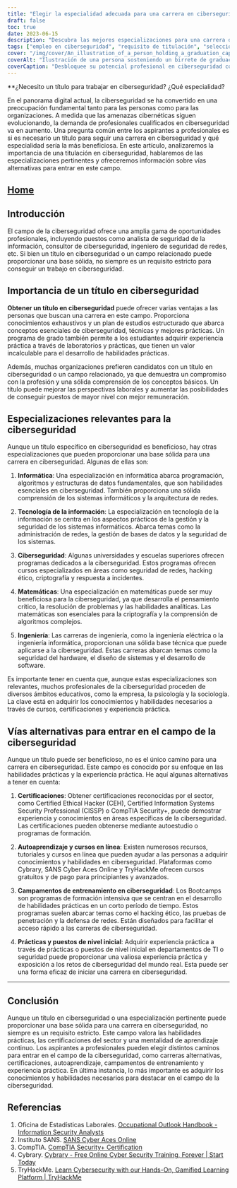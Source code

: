 ```yaml
---
title: "Elegir la especialidad adecuada para una carrera en ciberseguridad: Guía para aspirantes a profesionales"
draft: false
toc: true
date: 2023-06-15
description: "Descubra las mejores especializaciones para una carrera de éxito en ciberseguridad y aprenda a recorrer el camino para convertirse en un profesional cualificado."
tags: ["empleo en ciberseguridad", "requisito de titulación", "selección mayor", "trayectoria profesional en ciberseguridad", "seguridad de la información", "amenazas cibernéticas", "oportunidades profesionales", "desarrollo de competencias", "certificaciones sectoriales", "cursos de ciberseguridad", "opciones de autoaprendizaje", "cursos en línea", "programas de prácticas", "puestos de nivel inicial", "empleos en ciberseguridad", "educación en ciberseguridad", "orientación profesional", "itinerarios de ciberseguridad", "mejores carreras en ciberseguridad", "plan de estudios de ciberseguridad", "especialización en tecnología de la información", "especialización en informática", "matemáticas", "especialización en ingeniería", "empresa y ciberseguridad", "psicología y ciberseguridad", "sociología y ciberseguridad", "perspectivas laborales en ciberseguridad", "competencias prácticas en ciberseguridad", "aprendizaje continuo en ciberseguridad", "demanda de profesionales de la ciberseguridad"]
cover: "/img/cover/An_illustration_of_a_person_holding_a_graduation_cap_with.png"
coverAlt: "Ilustración de una persona sosteniendo un birrete de graduación con un escudo que representa la ciberseguridad, simbolizando la necesidad de educación y habilidades en el campo de la ciberseguridad. --aspecto 16:9"
coverCaption: "Desbloquee su potencial profesional en ciberseguridad con formación y habilidades."
---
```


**¿Necesito un título para trabajar en ciberseguridad? ¿Qué especialidad?

En el panorama digital actual, la ciberseguridad se ha convertido en una preocupación fundamental tanto para las personas como para las organizaciones. A medida que las amenazas cibernéticas siguen evolucionando, la demanda de profesionales cualificados en ciberseguridad va en aumento. Una pregunta común entre los aspirantes a profesionales es si es necesario un título para seguir una carrera en ciberseguridad y qué especialidad sería la más beneficiosa. En este artículo, analizaremos la importancia de una titulación en ciberseguridad, hablaremos de las especializaciones pertinentes y ofreceremos información sobre vías alternativas para entrar en este campo.

## [Home](/cyber-security-career-playbook-start/)

## Introducción

El campo de la ciberseguridad ofrece una amplia gama de oportunidades profesionales, incluyendo puestos como analista de seguridad de la información, consultor de ciberseguridad, ingeniero de seguridad de redes, etc. Si bien un título en ciberseguridad o un campo relacionado puede proporcionar una base sólida, no siempre es un requisito estricto para conseguir un trabajo en ciberseguridad.

## Importancia de un título en ciberseguridad

**Obtener un título en ciberseguridad** puede ofrecer varias ventajas a las personas que buscan una carrera en este campo. Proporciona conocimientos exhaustivos y un plan de estudios estructurado que abarca conceptos esenciales de ciberseguridad, técnicas y mejores prácticas. Un programa de grado también permite a los estudiantes adquirir experiencia práctica a través de laboratorios y prácticas, que tienen un valor incalculable para el desarrollo de habilidades prácticas.

Además, muchas organizaciones prefieren candidatos con un título en ciberseguridad o un campo relacionado, ya que demuestra un compromiso con la profesión y una sólida comprensión de los conceptos básicos. Un título puede mejorar las perspectivas laborales y aumentar las posibilidades de conseguir puestos de mayor nivel con mejor remuneración.

## Especializaciones relevantes para la ciberseguridad

Aunque un título específico en ciberseguridad es beneficioso, hay otras especializaciones que pueden proporcionar una base sólida para una carrera en ciberseguridad. Algunas de ellas son:

1. **Informática**: Una especialización en informática abarca programación, algoritmos y estructuras de datos fundamentales, que son habilidades esenciales en ciberseguridad. También proporciona una sólida comprensión de los sistemas informáticos y la arquitectura de redes.

2. **Tecnología de la información**: La especialización en tecnología de la información se centra en los aspectos prácticos de la gestión y la seguridad de los sistemas informáticos. Abarca temas como la administración de redes, la gestión de bases de datos y la seguridad de los sistemas.

3. **Ciberseguridad**: Algunas universidades y escuelas superiores ofrecen programas dedicados a la ciberseguridad. Estos programas ofrecen cursos especializados en áreas como seguridad de redes, hacking ético, criptografía y respuesta a incidentes.

4. **Matemáticas**: Una especialización en matemáticas puede ser muy beneficiosa para la ciberseguridad, ya que desarrolla el pensamiento crítico, la resolución de problemas y las habilidades analíticas. Las matemáticas son esenciales para la criptografía y la comprensión de algoritmos complejos.

5. **Ingeniería**: Las carreras de ingeniería, como la ingeniería eléctrica o la ingeniería informática, proporcionan una sólida base técnica que puede aplicarse a la ciberseguridad. Estas carreras abarcan temas como la seguridad del hardware, el diseño de sistemas y el desarrollo de software.

Es importante tener en cuenta que, aunque estas especializaciones son relevantes, muchos profesionales de la ciberseguridad proceden de diversos ámbitos educativos, como la empresa, la psicología y la sociología. La clave está en adquirir los conocimientos y habilidades necesarios a través de cursos, certificaciones y experiencia práctica.

## Vías alternativas para entrar en el campo de la ciberseguridad

Aunque un título puede ser beneficioso, no es el único camino para una carrera en ciberseguridad. Este campo es conocido por su enfoque en las habilidades prácticas y la experiencia práctica. He aquí algunas alternativas a tener en cuenta:

1. **Certificaciones**: Obtener certificaciones reconocidas por el sector, como Certified Ethical Hacker (CEH), Certified Information Systems Security Professional (CISSP) o CompTIA Security+, puede demostrar experiencia y conocimientos en áreas específicas de la ciberseguridad. Las certificaciones pueden obtenerse mediante autoestudio o programas de formación.

2. **Autoaprendizaje y cursos en línea**: Existen numerosos recursos, tutoriales y cursos en línea que pueden ayudar a las personas a adquirir conocimientos y habilidades en ciberseguridad. Plataformas como Cybrary, SANS Cyber Aces Online y TryHackMe ofrecen cursos gratuitos y de pago para principiantes y avanzados.

3. **Campamentos de entrenamiento en ciberseguridad**: Los Bootcamps son programas de formación intensiva que se centran en el desarrollo de habilidades prácticas en un corto período de tiempo. Estos programas suelen abarcar temas como el hacking ético, las pruebas de penetración y la defensa de redes. Están diseñados para facilitar el acceso rápido a las carreras de ciberseguridad.

4. **Prácticas y puestos de nivel inicial**: Adquirir experiencia práctica a través de prácticas o puestos de nivel inicial en departamentos de TI o seguridad puede proporcionar una valiosa experiencia práctica y exposición a los retos de ciberseguridad del mundo real. Esta puede ser una forma eficaz de iniciar una carrera en ciberseguridad.

______

## Conclusión

Aunque un título en ciberseguridad o una especialización pertinente puede proporcionar una base sólida para una carrera en ciberseguridad, no siempre es un requisito estricto. Este campo valora las habilidades prácticas, las certificaciones del sector y una mentalidad de aprendizaje continuo. Los aspirantes a profesionales pueden elegir distintos caminos para entrar en el campo de la ciberseguridad, como carreras alternativas, certificaciones, autoaprendizaje, campamentos de entrenamiento y experiencia práctica. En última instancia, lo más importante es adquirir los conocimientos y habilidades necesarios para destacar en el campo de la ciberseguridad.

## Referencias

1. Oficina de Estadísticas Laborales. [Occupational Outlook Handbook - Information Security Analysts](https://www.bls.gov/ooh/computer-and-information-technology/information-security-analysts.htm)
2. Instituto SANS. [SANS Cyber Aces Online](https://www.cyberaces.org/)
3. CompTIA. [CompTIA Security+ Certification](https://www.comptia.org/certifications/security)
4. Cybrary. [Cybrary - Free Online Cyber Security Training, Forever | Start Today](https://www.cybrary.it/)
5. TryHackMe. [Learn Cybersecurity with our Hands-On, Gamified Learning Platform | TryHackMe](https://tryhackme.com/signup?referrer=5f651e437af6815dfbc2ab56)


